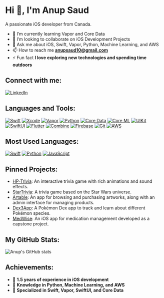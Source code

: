 # Hi 👋, I'm Anup Saud

A passionate iOS developer from Canada.

- 🌱 I’m currently learning Vapor and Core Data
- 👯 I’m looking to collaborate on iOS Development Projects
- 💬 Ask me about iOS, Swift, Vapor, Python, Machine Learning, and AWS
- 📫 How to reach me **anupsaud10@gmail.com**
- ⚡ Fun fact **I love exploring new technologies and spending time outdoors**

## Connect with me:
[![LinkedIn](https://img.shields.io/badge/LinkedIn-0077B5?style=for-the-badge&logo=linkedin&logoColor=white)](https://www.linkedin.com/in/anupsaud1/)

## Languages and Tools:
[![Swift](https://img.shields.io/badge/Swift-F05138?style=for-the-badge&logo=swift&logoColor=white)](https://developer.apple.com/swift/)
[![Xcode](https://img.shields.io/badge/Xcode-007ACC?style=for-the-badge&logo=xcode&logoColor=white)](https://developer.apple.com/xcode/)
[![Vapor](https://img.shields.io/badge/Vapor-00BFFF?style=for-the-badge&logo=vapor&logoColor=white)](https://vapor.codes/)
[![Python](https://img.shields.io/badge/Python-3776AB?style=for-the-badge&logo=python&logoColor=white)](https://www.python.org/)
[![Core Data](https://img.shields.io/badge/CoreData-4A154B?style=for-the-badge&logo=core-data&logoColor=white)](https://developer.apple.com/documentation/coredata/)
[![Core ML](https://img.shields.io/badge/CoreML-5D90FF?style=for-the-badge&logo=apple&logoColor=white)](https://developer.apple.com/documentation/coreml/)
[![UIKit](https://img.shields.io/badge/UIKit-2396F3?style=for-the-badge&logo=uikit&logoColor=white)](https://developer.apple.com/documentation/uikit/)
[![SwiftUI](https://img.shields.io/badge/SwiftUI-0062B1?style=for-the-badge&logo=swift&logoColor=white)](https://developer.apple.com/xcode/swiftui/)
[![Flutter](https://img.shields.io/badge/Flutter-02569B?style=for-the-badge&logo=flutter&logoColor=white)](https://flutter.dev/)
[![Combine](https://img.shields.io/badge/Combine-0056D1?style=for-the-badge&logo=apple&logoColor=white)](https://developer.apple.com/documentation/combine/)
[![Firebase](https://img.shields.io/badge/Firebase-FFCA28?style=for-the-badge&logo=firebase&logoColor=black)](https://firebase.google.com/)
[![Git](https://img.shields.io/badge/Git-F05032?style=for-the-badge&logo=git&logoColor=white)](https://git-scm.com/)
[![AWS](https://img.shields.io/badge/AWS-FF9900?style=for-the-badge&logo=amazon-aws&logoColor=white)](https://aws.amazon.com/)

## Most Used Languages:
[![Swift](https://img.shields.io/badge/Swift-55.0%25-orange)](https://developer.apple.com/swift/)
[![Python](https://img.shields.io/badge/Python-25.0%25-blue)](https://www.python.org/)
[![JavaScript](https://img.shields.io/badge/JavaScript-15.0%25-yellow)](https://developer.mozilla.org/en-US/docs/Web/JavaScript)


## Pinned Projects:
- [HP-Trivia](https://github.com/anup810/HP-Trivia): An interactive trivia game with rich animations and sound effects.
- [StarTrivia](https://github.com/anup810/StarTrivia): A trivia game based on the Star Wars universe.
- [Artable](https://github.com/anup810/Artable): An app for browsing and purchasing artworks, along with an admin interface for managing products.
- [Dex3App](https://github.com/anup810/Dex3App): A Pokémon Dex app to track and learn about different Pokémon species.
- [MedWise](https://github.com/pawan779/MedWise-Capstone-Project): An iOS app for medication management developed as a capstone project.


## My GitHub Stats:
![Anup's GitHub stats](https://github-readme-stats.vercel.app/api?username=anup810&show_icons=true&theme=radical)

## Achievements:
- 🌟 **1.5 years of experience in iOS development**
- 🧠 **Knowledge in Python, Machine Learning, and AWS**
- 🚀 **Specialized in Swift, Vapor, SwiftUI, and Core Data**
